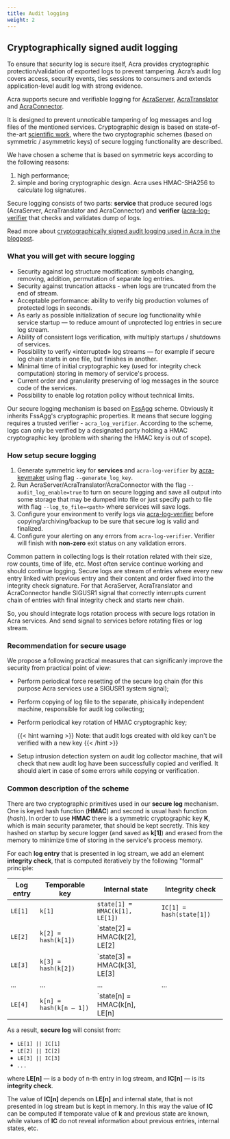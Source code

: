```yaml
---
title: Audit logging
weight: 2
---
```


## Cryptographically signed audit logging

To ensure that security log is secure itself, Acra provides cryptographic protection/validation of exported logs to prevent tampering. Acra’s audit log covers access, security events, ties sessions to consumers and extends application-level audit log with strong evidence.

Acra supports secure and verifiable logging for [AcraServer](/acra/configuring-maintaining/general-configuration/acra-server), [AcraTranslator](/acra/configuring-maintaining/general-configuration/acra-translator) and [AcraConnector](/acra/configuring-maintaining/general-configuration/acra-connector).

It is designed to prevent unnoticable tampering of log messages and log files of the mentioned services. Cryptographic design is based on state-of-the-art [scientific work](https://eprint.iacr.org/2008/185.pdf), where the two cryptographic schemes (based on symmetric / asymmetric keys) of secure logging functionality are described. 

We have chosen a scheme that is based on symmetric keys according to the following reasons: 

1) high performance; 
2) simple and boring cryptographic design. Acra uses HMAC-SHA256 to calculate log signatures.

Secure logging consists of two parts: **service** that produce secured logs (AcraServer, AcraTranslator and AcraConnector) and **verifier** ([acra-log-verifier](/acra/configuring-maintaining/general-configuration/acra-log-verifier) that checks and validates dump of logs.

Read more about [cryptographically signed audit logging used in Acra in the blogpost](https://www.cossacklabs.com/blog/crypto-signed-audit-logs.html).

### What you will get with secure logging

* Security against log structure modification: symbols changing, removing, addition, permutation of separate log entries.
* Security against truncation attacks - when logs are truncated from the end of stream.
* Acceptable performance: ability to verify big production volumes of protected logs in seconds.
* As early as possible initialization of secure log functionality while service startup — to reduce amount of unprotected log entries in secure log stream.
* Ability of consistent logs verification, with multiply startups / shutdowns of services.
* Possibility to verify «interrupted» log streams — for example if secure log chain starts in one file, but finishes in another.
* Minimal time of initial cryptographic key (used for integrity check computation) storing in memory of service's process.
* Current order and granularity preserving of log messages in the source code of the services.
* Possibility to enable log rotation policy without technical limits.

Our secure logging mechanism is based on [FssAgg](https://eprint.iacr.org/2007/052.pdf) scheme. 
Obviously it inherits FssAgg's cryptographic properties. It means that secure logging requires a trusted 
verifier - `acra_log_verifier`. According to the scheme, logs can only be verified by a designated party holding a HMAC cryptographic key (problem with sharing the HMAC key is out of scope).

### How setup secure logging

1. Generate symmetric key for **services** and `acra-log-verifier` by [acra-keymaker](/acra/configuring-maintaining/general-configuration/acra-keymaker) using flag `--generate_log_key`.
2. Run AcraServer/AcraTranslator/AcraConnector with the flag `--audit_log_enable=true` to turn on secure
   logging and save all output into some storage that may be dumped into file or just specify path to file with flag `--log_to_file=<path>` where services will save logs.
3. Configure your environment to verify logs via [acra-log-verifier](/acra/configuring-maintaining/general-configuration/acra-log-verifier) before copying/archiving/backup to be sure that secure log is valid and finalized. 
4. Configure your alerting on any errors from `acra-log-verifier`. Verifier will finish with **non-zero** exit status on any validation errors.

Common pattern in collecting logs is their rotation related with their size, row counts, time of life, etc. 
Most often service continue working and should continue logging. Secure logs are stream of entries where every new entry linked
with previous entry and their content and order fixed into the integrity check signature. For that AcraServer, AcraTranslator and 
AcraConnector handle SIGUSR1 signal that correctly interrupts current chain of entries with final integrity check and starts new chain.

So, you should integrate logs rotation process with secure logs rotation in Acra services. And send signal to services before
rotating files or log stream.

### Recommendation for secure usage

We propose a following practical measures that can significanly improve the security from practical point of view:

* Perform periodical force resetting of the secure log chain (for this purpose Acra services use a SIGUSR1 system signal);
* Perform copying of log file to the separate, phisically independent machine, responsible for audit log collecting;
* Perform periodical key rotation of HMAC cryptographic key;

  {{< hint warning >}}
  Note: that audit logs created with old key can't be verified with a new key
  {{< /hint >}}

* Setup intrusion detection system on audit log collector machine, that will check that new audit log have been successfully 
  copied and verified. It should alert in case of some errors while copying or verification.

### Common description of the scheme

There are two cryptographic primitives used in our **secure log** mechanism. One is keyed hash function (**HMAC**) and second 
is usual hash function (*hash*). In order to use **HMAC** there is a symmetric cryptographic key **K**, 
which is main security parameter, that should be kept secretly. This key hashed on startup by secure logger (and saved as **k[1]**) 
and erased from the memory to minimize time of storing in the service's process memory. 

For each **log entry** that is presented in log stream, we add an element **integrity check**, 
that is computed iteratively by the following "formal" principle:

|Log entry | Temporable key          | Internal state                                 | Integrity check         |
| ---      | ---                     | ---                                            | ---                     |
|`LE[1]`   | `k[1]`                  | `state[1] = HMAC(k[1], LE[1])`                 | `IC[1] = hash(state[1])`|
|`LE[2]`   | `k[2] = hash(k[1])`     | `state[2] = HMAC(k[2], LE[2] || state[1])`     | `IC[2] = hash(state[2])`|
|`LE[3]`   | `k[3] = hash(k[2])`     | `state[3] = HMAC(k[3], LE[3] || state[2])`     | `IC[3] = hash(state[3])`|
| ...      | ...                     | ...                                            | ...|
|`LE[4]`   | `k[n] = hash(k[n – 1])` | `state[n] = HMAC(k[n], LE[n] || state[n – 1])` | `IC[n] = hash(state[n])`| 

As a result, **secure log** will consist from:

- `LE[1] || IC[1]`
- `LE[2] || IC[2]`
- `LE[3] || IC[3]`
- . . .

where **LE[n]** — is a body of n-th entry in log stream, and **IC[n]** — is its **integrity check**.

The value of **IC[n]** depends on **LE[n]** and internal state, that is not presented in log stream but is kept in memory. In this way the value of **IC** can be computed if temporate value of **k** and previous state are known, while values of **IC** do not reveal information about previous entries, internal states, etc.
